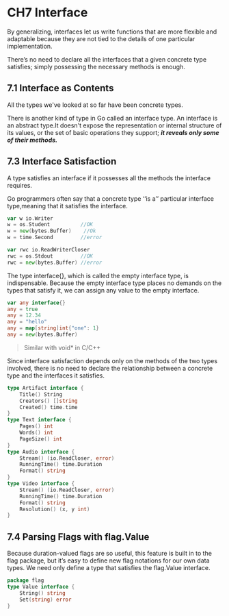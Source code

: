 # CH7 Interface

By generalizing, interfaces let us write functions that are more flexible and adaptable because they are not tied to the details of one particular implementation.

There’s no need to declare all the interfaces that a given concrete type satisfies; simply possessing the necessary methods is enough.

## 7.1 Interface as Contents

All the types we've looked at so far have been concrete types.

There is another kind of type in Go called an interface type. An interface is an abstract type.It doesn't expose the representation or internal structure of its values, or the set of basic operations they support; ***it reveals only some of their methods.***

## 7.3 Interface Satisfaction

A type satisfies an interface if it possesses all the methods the interface requires.

Go programmers often say that a concrete type ‘‘is a’’ particular interface type,meaning that it satisfies the interface. 

```go
var w io.Writer
w = os.Student			//OK
w = new(bytes.Buffer)	 //Ok
w = time.Second			//error

var rwc io.ReadWriterCloser
rwc = os.Stdout			//OK
rwc = new(bytes.Buffer)	//error
```

The type interface{}, which is called the empty interface type, is indispensable. Because the empty interface type places no demands on the types that satisfy it, we can assign any value to the empty interface.

```go
var any interface{}
any = true
any = 12.34
any = "hello"
any = map[string]int{"one": 1}
any = new(bytes.Buffer)
```

> Similar with void* in C/C++

Since interface satisfaction depends only on the methods of the two types involved, there is no need to declare the relationship between a concrete type and the interfaces it satisfies.

```go
type Artifact interface {
    Title() String
    Creators() []string
    Created() time.time
}
type Text interface {
    Pages() int
    Words() int
    PageSize() int
}
type Audio interface {
    Stream() (io.ReadCloser, error)
    RunningTime() time.Duration
    Format() string
}
type Video interface {
    Stream() (io.ReadCloser, error)
    RunningTime() time.Duration
    Format() string
    Resolution() (x, y int)
}
```

## 7.4 Parsing Flags with flag.Value

Because duration-valued flags are so useful, this feature is built in to the flag package, but it’s easy to define new flag notations for our own data types. We need only define a type that satisfies the flag.Value interface.

```go
package flag
type Value interface {
    String() string
    Set(string) error
}
```

